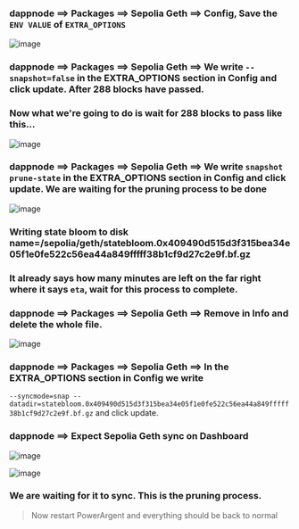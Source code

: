 
### dappnode ==> Packages ==> Sepolia Geth ==> Config, Save the `ENV VALUE` of `EXTRA_OPTIONS`

![image](https://github.com/ruesandora/PowerPool/assets/101149671/139f54ad-c22c-4b50-bc12-8ee2a5de648b)

### dappnode ==> Packages ==> Sepolia Geth ==> We write `--snapshot=false` in the EXTRA_OPTIONS section in Config and click update. After 288 blocks have passed.
### Now what we're going to do is wait for 288 blocks to pass like this... 

![image](https://github.com/ruesandora/PowerPool/assets/101149671/25cc8232-27a5-496a-bba8-28fe68acea9f)

### dappnode ==> Packages ==> Sepolia Geth ==> We write `snapshot prune-state` in the EXTRA_OPTIONS section in Config and click update. We are waiting for the pruning process to be done

![image](https://github.com/ruesandora/PowerPool/assets/101149671/ca5b2ec7-7347-4bc2-b681-34b0369aa132)


### Writing state bloom to disk name=/sepolia/geth/statebloom.0x409490d515d3f315bea34e05f1e0fe522c56ea44a849fffff38b1cf9d27c2e9f.bf.gz 
### It already says how many minutes are left on the far right where it says `eta`, wait for this process to complete.

### dappnode ==> Packages ==> Sepolia Geth ==> Remove in Info and delete the whole file.

![image](https://github.com/ruesandora/PowerPool/assets/101149671/b2b54733-5fc4-40d0-832c-2046b991202e)

### dappnode ==> Packages ==> Sepolia Geth ==> In the EXTRA_OPTIONS section in Config we write 
`--syncmode=snap --datadir=statebloom.0x409490d515d3f315bea34e05f1e0fe522c56ea44a849fffff38b1cf9d27c2e9f.bf.gz` and click update. 

### dappnode ==> Expect Sepolia Geth sync on Dashboard 
![image](https://github.com/ruesandora/PowerPool/assets/101149671/e0fca72a-6d7f-488f-8d14-4e10008d42d9)


![image](https://github.com/ruesandora/PowerPool/assets/101149671/9f4736e6-a908-4c00-8102-521b4b0c2ed9)


### We are waiting for it to sync. This is the pruning process.

> Now restart PowerArgent and everything should be back to normal




